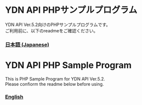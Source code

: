 # YDN API PHPサンプルプログラム
YDN API Ver.5.2向けのPHPサンプルプログラムです。<br>
ご利用前に、以下のreadmeをご確認ください。<br>
### [日本語 (Japanese)](./readme_JA.txt)


# YDN API PHP Sample Program
This is PHP Sample Program for YDN API Ver.5.2.<br>
Please confiorm the readme below before using.
### [English](./readme_EN.txt)
